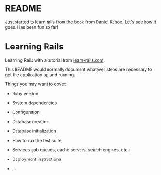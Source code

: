 # README
Just started to learn rails from the book from Daniel Kehoe.
Let's see how it goes.
Has been fun so far!

# Learning Rails

Learning Rails with a tutorial from [learn-rails.com](http://learn-rails.com/).


This README would normally document whatever steps are necessary to get the
application up and running.

Things you may want to cover:

* Ruby version

* System dependencies

* Configuration

* Database creation

* Database initialization

* How to run the test suite

* Services (job queues, cache servers, search engines, etc.)

* Deployment instructions

* ...
